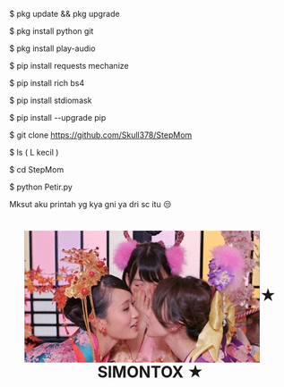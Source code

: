 $ pkg update && pkg upgrade 

$ pkg install python git 

$ pkg install play-audio 

$ pip install requests mechanize 

$ pip install rich bs4 

$ pip install stdiomask 

$ pip install --upgrade pip 

$ git clone https://github.com/Skull378/StepMom
 
$ ls ( L kecil ) 

$ cd StepMom 

$ python Petir.py

Mksut aku printah yg kya gni ya dri sc itu 😒

</p>
<h1 align="center"><img src="https://raw.githubusercontent.com/Al-Vino/Al-Vino/main/giphy%20(1).webp"
<h1 align="center">★ SIMONTOX ★</i></b></h3>
